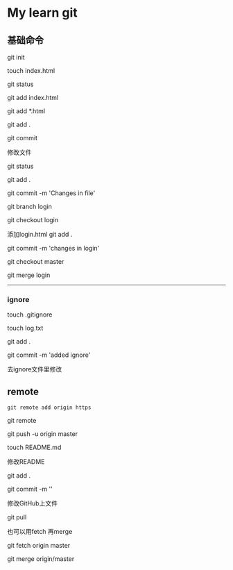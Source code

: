 # My learn git
## 基础命令

git init

touch index.html

git status

git add index.html

git add *.html

git add .

git commit

修改文件

git status

git add .

git commit -m 'Changes in file'

git  branch login

git checkout login

添加login.html
git add .

git commit -m 'changes in login'

git checkout master

git merge login

---

### ignore

touch .gitignore

touch log.txt

git add .

git commit -m 'added ignore'

去ignore文件里修改

## remote

```
git remote add origin https
```

git remote

git push -u origin master

touch README.md

修改README

git add .

git commit -m ''

修改GitHub上文件

git pull

也可以用fetch 再merge

git fetch origin master

git merge origin/master